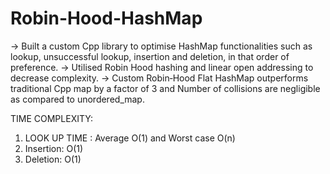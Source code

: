 # Robin-Hood-HashMap
-> Built a custom Cpp library to optimise HashMap functionalities such as lookup, unsuccessful lookup, insertion and deletion, in that order of preference.
-> Utilised Robin Hood hashing and linear open addressing to decrease complexity.
-> Custom Robin‑Hood Flat HashMap outperforms traditional Cpp map by a factor of 3 and Number of collisions are negligible as compared to unordered_map.

TIME COMPLEXITY:
1. LOOK UP TIME : Average O(1) and Worst case O(n)
2. Insertion: O(1) 
3. Deletion: O(1)

